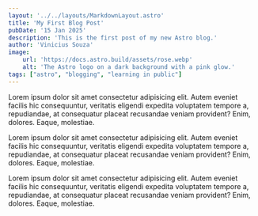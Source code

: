 ```yaml
---
layout: '../../layouts/MarkdownLayout.astro'
title: 'My First Blog Post'
pubDate: '15 Jan 2025'
description: 'This is the first post of my new Astro blog.'
author: 'Vinicius Souza'
image:
    url: 'https://docs.astro.build/assets/rose.webp'
    alt: 'The Astro logo on a dark background with a pink glow.'
tags: ["astro", "blogging", "learning in public"]
---
```

Lorem ipsum dolor sit amet consectetur adipisicing elit. Autem eveniet facilis hic consequuntur, veritatis eligendi expedita voluptatem tempore a, repudiandae, at consequatur placeat recusandae veniam provident? Enim, dolores. Eaque, molestiae.

Lorem ipsum dolor sit amet consectetur adipisicing elit. Autem eveniet facilis hic consequuntur, veritatis eligendi expedita voluptatem tempore a, repudiandae, at consequatur placeat recusandae veniam provident? Enim, dolores. Eaque, molestiae.

Lorem ipsum dolor sit amet consectetur adipisicing elit. Autem eveniet facilis hic consequuntur, veritatis eligendi expedita voluptatem tempore a, repudiandae, at consequatur placeat recusandae veniam provident? Enim, dolores. Eaque, molestiae.